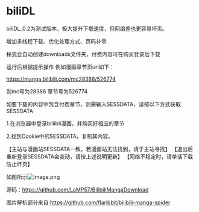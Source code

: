 # biliDL

biliDL_0.2为测试版本，极大提升下载速度，但网络差也更容易坏页。

增加多线程下载、优化处理方式、页码补零
  
程式会自动创建downloads文件夹，付费内容可在购买登录后下载

运行后根据提示操作 例如漫画章节页url如下：

https://manga.bilibili.com/mc28386/526774

则mc号为28386 章节号为526774
  
如要下载的内容中包含付费章节，则需输入SESSDATA，请按以下方式获取SESSDATA

1.在浏览器中登录biliibli漫画，并购买好相应的章节

2.找到Cookie中的SESSDATA，复制其内容。

【主站与漫画站SESSDATA一致，若漫画站无法找到，请于主站寻找】
【退出后重新登录SESSDATA会变动，请按上述说明更新】
【网络不稳定时，请单话下载防止坏页】
  
如图所示![image.png](https://i.loli.net/2020/10/26/RBhmXZdl9jJC7pw.png)

源码：https://github.com/LaMP57/BilibiliMangaDownload

图片解析部分来自 https://github.com/flaribbit/bilibili-manga-spider

